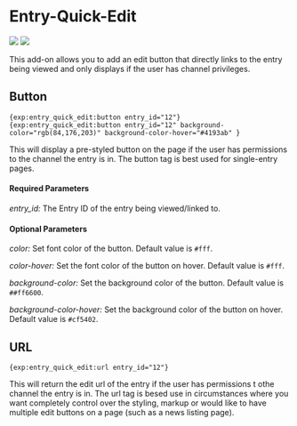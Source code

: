 # Entry-Quick-Edit

![](https://img.shields.io/badge/ExpressionEngine-4-3784B0.svg)
![](https://img.shields.io/badge/ExpressionEngine-5-3784B0.svg)

This add-on allows you to add an edit button that directly links to the entry being viewed and only displays if the user has channel privileges.

## Button
```
{exp:entry_quick_edit:button entry_id="12"}
{exp:entry_quick_edit:button entry_id="12" background-color="rgb(84,176,203)" background-color-hover="#4193ab" }
```
This will display a pre-styled button on the page if the user has permissions to the channel the entry is in. The button tag is best used for single-entry pages.

#### Required Parameters
*entry_id:* The Entry ID of the entry being viewed/linked to.

#### Optional Parameters
*color:* Set font color of the button. Default value is `#fff`.

*color-hover:* Set the font color of the button on hover. Default value is `#fff`.

*background-color:* Set the background color of the button. Default value is `##ff6600`.

*background-color-hover:* Set the background color of the button on hover. Default value is `#cf5402`.

## URL
```
{exp:entry_quick_edit:url entry_id="12"}
```

This will return the edit url of the entry if the user has permissions t othe channel the entry is in. The url tag is besed use in circumstances where you want completely control over the styling, markup or would like to have multiple edit buttons on a page (such as a news listing page).
